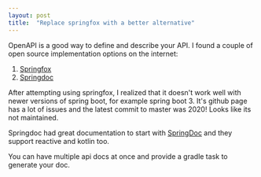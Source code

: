 ```yaml
---
layout: post
title:  "Replace springfox with a better alternative"
---
```


OpenAPI is a good way to define and describe your API. I found a couple of open source implementation options on the internet:  

1. [Springfox](https://github.com/springfox/springfox)
2. [Springdoc](https://springdoc.org/)

After attempting using springfox, I realized that it doesn't work well with newer versions of spring boot, for example spring boot 3. It's github page has a lot of issues and the latest commit to master was 2020! Looks like its not maintained.

Springdoc had great documentation to start with [SpringDoc](https://springdoc.org/#Introduction) and they support reactive and kotlin too.

You can have multiple api docs at once and provide a gradle task to generate your doc.

